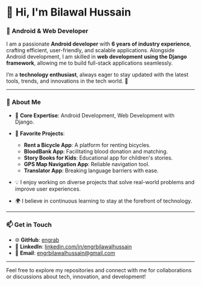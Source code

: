 
# 👋 Hi, I'm Bilawal Hussain  

### 🌟 **Android & Web Developer**  
I am a passionate **Android developer** with **6 years of industry experience**, crafting efficient, user-friendly, and scalable applications. Alongside Android development, I am skilled in **web development using the Django framework**, allowing me to build full-stack applications seamlessly.  

I’m a **technology enthusiast**, always eager to stay updated with the latest tools, trends, and innovations in the tech world. 🚀  

---

### 💼 **About Me**  
- 🔧 **Core Expertise**: Android Development, Web Development with Django.  
- 🌟 **Favorite Projects**:  
  - **Rent a Bicycle App**: A platform for renting bicycles.  
  - **BloodBank App**: Facilitating blood donation and matching.  
  - **Story Books for Kids**: Educational app for children's stories.  
  - **GPS Map Navigation App**: Reliable navigation tool.  
  - **Translator App**: Breaking language barriers with ease.  

- 💡 I enjoy working on diverse projects that solve real-world problems and improve user experiences.  
- 🌍 I believe in continuous learning to stay at the forefront of technology.  

---

### 📫 **Get in Touch**  
- 🌐 **GitHub**: [engrab](https://github.com/engrab)  
- 💼 **LinkedIn**: [linkedin.com/in/engrbilawalhussain](https://www.linkedin.com/in/engrbilawalhussain/)
- 📧 **Email**: engrbilawalhussain@gmail.com  

---  

Feel free to explore my repositories and connect with me for collaborations or discussions about tech, innovation, and development!  
